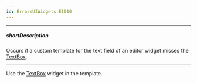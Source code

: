 ```yaml
---
id: ErrorsUIWidgets.E1010
---
```

---
##### shortDescription
Occurs if a custom template for the text field of an editor widget misses the [TextBox](/Documentation/ApiReference/UI_Widgets/dxTextBox/).

---
Use the [TextBox](/Documentation/ApiReference/UI_Widgets/dxTextBox/) widget in the template.